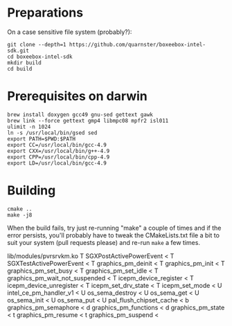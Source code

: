 # Preparations

On a case sensitive file system (probably?):

	git clone --depth=1 https://github.com/quarnster/boxeebox-intel-sdk.git
	cd boxeebox-intel-sdk
	mkdir build
	cd build

# Prerequisites on darwin

	brew install doxygen gcc49 gnu-sed gettext gawk
	brew link --force gettext gmp4 libmpc08 mpfr2 isl011
	ulimit -n 1024
	ln -s /usr/local/bin/gsed sed
	export PATH=$PWD:$PATH
	export CC=/usr/local/bin/gcc-4.9
	export CXX=/usr/local/bin/g++-4.9
	export CPP=/usr/local/bin/cpp-4.9
	export LD=/usr/local/bin/gcc-4.9

# Building

	cmake ..
	make -j8


When the build fails, try just re-running "make" a couple of times and if the error persists, you'll probably have to tweak the CMakeLists.txt file a bit to suit your system (pull requests please) and re-run `make` a few times.


lib/modules/pvrsrvkm.ko
T SGXPostActivePowerEvent				      <
T SGXTestActivePowerEvent				      <
T graphics_pm_deinit					      <
T graphics_pm_init					      <
T graphics_pm_set_busy					      <
T graphics_pm_set_idle					      <
T graphics_pm_wait_not_suspended			      <
T icepm_device_register					      <
T icepm_device_unregister				      <
T icepm_set_drv_state					      <
T icepm_set_mode					      <
U intel_ce_pm_handler_v1				      <
U os_sema_destroy					      <
U os_sema_get						      <
U os_sema_init						      <
U os_sema_put						      <
U pal_flush_chipset_cache				      <
b graphics_pm_semaphore					      <
d graphics_pm_functions					      <
d graphics_pm_state					      <
t graphics_pm_resume					      <
t graphics_pm_suspend					      <


